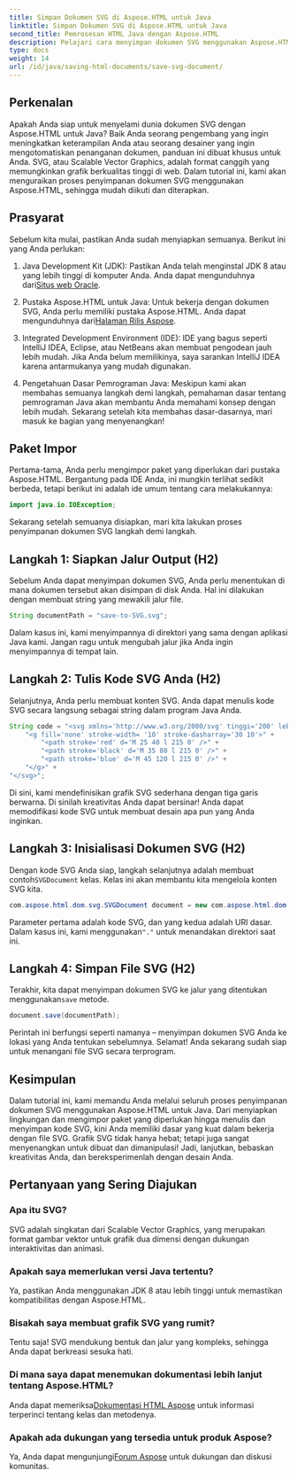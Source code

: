 ```yaml
---
title: Simpan Dokumen SVG di Aspose.HTML untuk Java
linktitle: Simpan Dokumen SVG di Aspose.HTML untuk Java
second_title: Pemrosesan HTML Java dengan Aspose.HTML
description: Pelajari cara menyimpan dokumen SVG menggunakan Aspose.HTML untuk Java dengan panduan langkah demi langkah mudah yang dilengkapi dengan contoh.
type: docs
weight: 14
url: /id/java/saving-html-documents/save-svg-document/
---
```

## Perkenalan
Apakah Anda siap untuk menyelami dunia dokumen SVG dengan Aspose.HTML untuk Java? Baik Anda seorang pengembang yang ingin meningkatkan keterampilan Anda atau seorang desainer yang ingin mengotomatiskan penanganan dokumen, panduan ini dibuat khusus untuk Anda. SVG, atau Scalable Vector Graphics, adalah format canggih yang memungkinkan grafik berkualitas tinggi di web. Dalam tutorial ini, kami akan menguraikan proses penyimpanan dokumen SVG menggunakan Aspose.HTML, sehingga mudah diikuti dan diterapkan.
## Prasyarat
Sebelum kita mulai, pastikan Anda sudah menyiapkan semuanya. Berikut ini yang Anda perlukan:
1.  Java Development Kit (JDK): Pastikan Anda telah menginstal JDK 8 atau yang lebih tinggi di komputer Anda. Anda dapat mengunduhnya dari[Situs web Oracle](https://www.oracle.com/java/technologies/javase-jdk11-downloads.html).
  
2.  Pustaka Aspose.HTML untuk Java: Untuk bekerja dengan dokumen SVG, Anda perlu memiliki pustaka Aspose.HTML. Anda dapat mengunduhnya dari[Halaman Rilis Aspose](https://releases.aspose.com/html/java/).
3. Integrated Development Environment (IDE): IDE yang bagus seperti IntelliJ IDEA, Eclipse, atau NetBeans akan membuat pengodean jauh lebih mudah. Jika Anda belum memilikinya, saya sarankan IntelliJ IDEA karena antarmukanya yang mudah digunakan.
4. Pengetahuan Dasar Pemrograman Java: Meskipun kami akan membahas semuanya langkah demi langkah, pemahaman dasar tentang pemrograman Java akan membantu Anda memahami konsep dengan lebih mudah.
Sekarang setelah kita membahas dasar-dasarnya, mari masuk ke bagian yang menyenangkan!
## Paket Impor
Pertama-tama, Anda perlu mengimpor paket yang diperlukan dari pustaka Aspose.HTML. Bergantung pada IDE Anda, ini mungkin terlihat sedikit berbeda, tetapi berikut ini adalah ide umum tentang cara melakukannya:
```java
import java.io.IOException;
```

Sekarang setelah semuanya disiapkan, mari kita lakukan proses penyimpanan dokumen SVG langkah demi langkah.
## Langkah 1: Siapkan Jalur Output (H2)
Sebelum Anda dapat menyimpan dokumen SVG, Anda perlu menentukan di mana dokumen tersebut akan disimpan di disk Anda. Hal ini dilakukan dengan membuat string yang mewakili jalur file.
```java
String documentPath = "save-to-SVG.svg";
```
Dalam kasus ini, kami menyimpannya di direktori yang sama dengan aplikasi Java kami. Jangan ragu untuk mengubah jalur jika Anda ingin menyimpannya di tempat lain.
## Langkah 2: Tulis Kode SVG Anda (H2)
Selanjutnya, Anda perlu membuat konten SVG. Anda dapat menulis kode SVG secara langsung sebagai string dalam program Java Anda.
```java
String code = "<svg xmlns='http://www.w3.org/2000/svg' tinggi='200' lebar='300'>" +
    "<g fill='none' stroke-width= '10' stroke-dasharray='30 10'>" +
        "<path stroke='red' d='M 25 40 l 215 0' />" +
        "<path stroke='black' d='M 35 80 l 215 0' />" +
        "<path stroke='blue' d='M 45 120 l 215 0' />" +
    "</g>" +
"</svg>";
```
Di sini, kami mendefinisikan grafik SVG sederhana dengan tiga garis berwarna. Di sinilah kreativitas Anda dapat bersinar! Anda dapat memodifikasi kode SVG untuk membuat desain apa pun yang Anda inginkan.
## Langkah 3: Inisialisasi Dokumen SVG (H2)
 Dengan kode SVG Anda siap, langkah selanjutnya adalah membuat contoh`SVGDocument` kelas. Kelas ini akan membantu kita mengelola konten SVG kita.
```java
com.aspose.html.dom.svg.SVGDocument document = new com.aspose.html.dom.svg.SVGDocument(code, ".");
```
 Parameter pertama adalah kode SVG, dan yang kedua adalah URI dasar. Dalam kasus ini, kami menggunakan`"."` untuk menandakan direktori saat ini.
## Langkah 4: Simpan File SVG (H2)
 Terakhir, kita dapat menyimpan dokumen SVG ke jalur yang ditentukan menggunakan`save` metode.
```java
document.save(documentPath);
```
Perintah ini berfungsi seperti namanya – menyimpan dokumen SVG Anda ke lokasi yang Anda tentukan sebelumnya. Selamat! Anda sekarang sudah siap untuk menangani file SVG secara terprogram.
## Kesimpulan
Dalam tutorial ini, kami memandu Anda melalui seluruh proses penyimpanan dokumen SVG menggunakan Aspose.HTML untuk Java. Dari menyiapkan lingkungan dan mengimpor paket yang diperlukan hingga menulis dan menyimpan kode SVG, kini Anda memiliki dasar yang kuat dalam bekerja dengan file SVG. Grafik SVG tidak hanya hebat; tetapi juga sangat menyenangkan untuk dibuat dan dimanipulasi! Jadi, lanjutkan, bebaskan kreativitas Anda, dan bereksperimenlah dengan desain Anda.
## Pertanyaan yang Sering Diajukan
### Apa itu SVG?
SVG adalah singkatan dari Scalable Vector Graphics, yang merupakan format gambar vektor untuk grafik dua dimensi dengan dukungan interaktivitas dan animasi.
### Apakah saya memerlukan versi Java tertentu?
Ya, pastikan Anda menggunakan JDK 8 atau lebih tinggi untuk memastikan kompatibilitas dengan Aspose.HTML.
### Bisakah saya membuat grafik SVG yang rumit?
Tentu saja! SVG mendukung bentuk dan jalur yang kompleks, sehingga Anda dapat berkreasi sesuka hati.
### Di mana saya dapat menemukan dokumentasi lebih lanjut tentang Aspose.HTML?
 Anda dapat memeriksa[Dokumentasi HTML Aspose](https://reference.aspose.com/html/java/) untuk informasi terperinci tentang kelas dan metodenya.
### Apakah ada dukungan yang tersedia untuk produk Aspose?
 Ya, Anda dapat mengunjungi[Forum Aspose](https://forum.aspose.com/c/html/29) untuk dukungan dan diskusi komunitas.